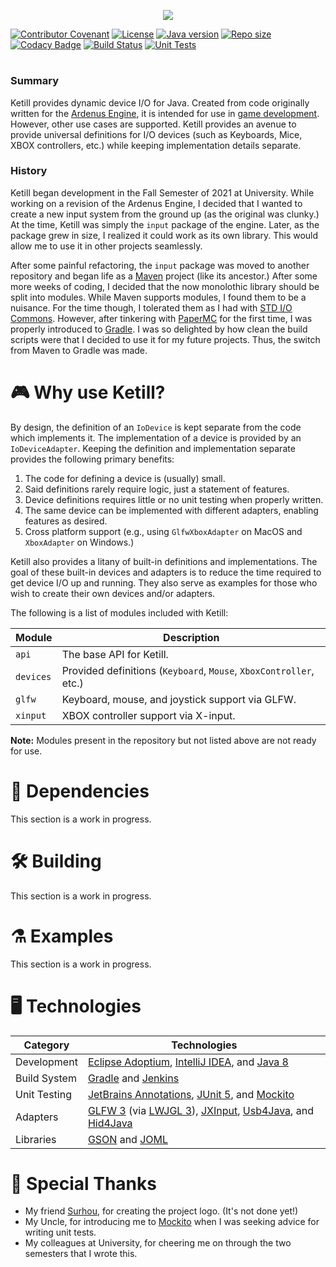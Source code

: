 <p align="center">
  <a href="#"><img src="https://user-images.githubusercontent.com/5157755/152665520-7b8b9077-c37b-46d7-9aef-a32cfeb8457b.png"></a>
</p>

[![Contributor Covenant](https://img.shields.io/badge/Contributor%20Covenant-2.1-4baaaa.svg)](code_of_conduct.md)
[![License](https://img.shields.io/github/license/whirvex/stdio-commons)](https://choosealicense.com/licenses/mit/)
[![Java version](https://img.shields.io/badge/version-8-orange?style=flat&logo=java)](#)
[![Repo size](https://img.shields.io/github/repo-size/whirvis/ketill)](#)
[![Codacy Badge](https://app.codacy.com/project/badge/Grade/2be5a01acd504e9d8b5067ccfe4c79c4)](https://www.codacy.com/gh/Whirvis/ketill/dashboard?utm_source=github.com&amp;utm_medium=referral&amp;utm_content=whirvis/ketill&amp;utm_campaign=Badge_Grade)
[![Build Status](http://jenkins.ketill.io:8080/buildStatus/icon?job=ketill)](http://jenkins.ketill.io:8080/job/ketill/)
[![Unit Tests](https://img.shields.io/jenkins/tests?compact_message&jobUrl=http%3A%2F%2Fjenkins.kettle.io%2Fjob%2Fketill)](#)

#

### Summary

Ketill provides dynamic device I/O for Java. Created from code originally written for the [Ardenus Engine](https://github.com/whirvis/ardenus-engine),
it is intended for use in [game development](https://youtu.be/zCmMuOXr-Nk). However, other use cases are supported. Ketill provides an avenue to
provide universal definitions for I/O devices (such as Keyboards, Mice, XBOX controllers, etc.) while keeping implementation details separate.

### History

Ketill began development in the Fall Semester of 2021 at University. While working on a revision of the Ardenus Engine, I decided that I wanted to
create a new input system from the ground up (as the original was clunky.) At the time, Ketill was simply the `input` package of the engine. Later,
as the package grew in size, I realized it could work as its own library. This would allow me to use it in other projects seamlessly.

After some painful refactoring, the `input` package was moved to another repository and began life as a [Maven](https://maven.apache.org/) project
(like its ancestor.) After some more weeks of coding, I decided that the now monolothic library should be split into modules. While Maven supports
modules, I found them to be a nuisance. For the time though, I tolerated them as I had with [STD I/O Commons](https://github.com/whirvis/stdio-commons).
However, after tinkering with [PaperMC](https://papermc.io/) for the first time, I was properly introduced to [Gradle](https://gradle.org/). I was
so delighted by how clean the build scripts were that I decided to use it for my future projects. Thus, the switch from Maven to Gradle was made.

# 🎮 Why use Ketill?
By design, the definition of an `IoDevice` is kept separate from the code which implements it. The implementation of a device is provided by an
`IoDeviceAdapter`. Keeping the definition and implementation separate provides the following primary benefits:

1. The code for defining a device is (usually) small.
2. Said definitions rarely require logic, just a statement of features.
3. Device definitions requires little or no unit testing when properly written.
4. The same device can be implemented with different adapters, enabling features as desired.
5. Cross platform support (e.g., using `GlfwXboxAdapter` on MacOS and `XboxAdapter` on Windows.)

Ketill also provides a litany of built-in definitions and implementations. The goal of these built-in devices and adapters is to reduce the time
required to get device I/O up and running. They also serve as examples for those who wish to create their own devices and/or adapters.

The following is a list of modules included with Ketill:

| Module    | Description                                                        |
| --------- | ------------------------------------------------------------------ |
| `api`     | The base API for Ketill.                                           |
| `devices` | Provided definitions (`Keyboard`, `Mouse`, `XboxController`, etc.) |
| `glfw`    | Keyboard, mouse, and joystick support via GLFW.                    |
| `xinput`  | XBOX controller support via X-input.                               |

**Note:** Modules present in the repository but not listed above are not ready for use.

# 🔗 Dependencies

This section is a work in progress.

# 🛠️ Building

This section is a work in progress.

# ⚗️ Examples

This section is a work in progress.

# 🖥️ Technologies

| Category     | Technologies                                                                                                                                                                                                                               |
| ------------ | ------------------------------------------------------------------------------------------------------------------------------------------------------------------------------------------------------------------------------------------ |
| Development  | [Eclipse Adoptium](https://adoptium.net/), [IntelliJ IDEA](https://www.jetbrains.com/idea/), and [Java 8](https://www.oracle.com/java/technologies/java8.html)                                                                             |
| Build System | [Gradle](https://gradle.org/) and [Jenkins](https://www.jenkins.io/)                                                                                                                                                                       |
| Unit Testing | [JetBrains Annotations](https://github.com/JetBrains/java-annotations), [JUnit 5](https://junit.org/junit5/), and [Mockito](https://site.mockito.org/)                                                                                     |
| Adapters     | [GLFW 3](https://www.glfw.org/) (via [LWJGL 3](https://www.lwjgl.org/)), [JXInput](https://github.com/StrikerX3/JXInput), [Usb4Java](http://usb4java.org/quickstart/javax-usb.html), and [Hid4Java](https://github.com/gary-rowe/hid4java) |
| Libraries    | [GSON](https://github.com/google/gson) and [JOML](https://joml-ci.github.io/JOML/)                                                                                                                                                         |

# 💎 Special Thanks

- My friend [Surhou](https://t.co/gt2mqvXKaA), for creating the project logo. (It's not done yet!)
- My Uncle, for introducing me to [Mockito](https://site.mockito.org/) when I was seeking advice for writing unit tests.
- My colleagues at University, for cheering me on through the two semesters that I wrote this.
